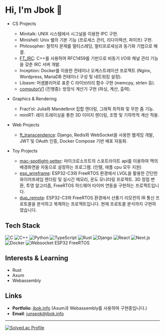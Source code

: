 # Hi, I'm Jbok 👋

- CS Projects
  - Minitalk: UNIX 시스템에서 시그널을 이용한 IPC 구현.
  - Minishell: Unix 쉘의 기본 기능 (프로세스 관리, 리다이렉션, 파이프) 구현.
  - Philosopher: 철학자 문제를 멀티스레딩, 멀티프로세싱과 동기화 기법으로 해결.
  - [FT_IRC](https://github.com/YESHYUNGSEOK/IRC): C++를 사용하여 RFC1459를 기반으로 비동기 I/O와 채널 관리 기능을 갖춘 IRC 서버 개발.
  - Inception: Docker를 이용한 컨테이너 오케스트레이션 프로젝트 (Nginx, Wordpress, MariaDB 컨테이너 구성 및 네트워킹 설정).
  - Libasm: 어셈블리어로 표준 C 라이브러리 함수 구현 (memcpy, strlen 등).
  - [computorV1](https://github.com/bok000111/computorv1) (진행중): 방정식 계산기 구현 (파싱, 계산, 출력).

- Graphics & Rendering
  - Fract’ol: Julia와 Mandelbrot 집합 렌더링, 그래픽 최적화 및 무한 줌 기능.
  - miniRT: 레이 트레이싱을 통한 3D 이미지 렌더링, 조명 및 기하학적 계산 적용.

- Web Projects
  - [ft_transcendence](https://github.com/bok000111/ft_transcendence): Django, Redis와 WebSocket을 사용한 웹게임 개발, JWT 및 OAuth 인증, Docker Compose 기반 배포 자동화.

- Toy Projects
  - [mac-spotlight-setter](https://github.com/bok000111/MacSpotlightSetter): 마이크로소프트의 스포트라이트 api를 이용하여 맥의 배경화면을 자동으로 설정하는 프로그램. (인텔, 애플 cpu 모두 지원)
  - [esp_wireframe](https://github.com/bok000111/esp_wireframe): ESP32-C3와 FreeRTOS 환경에서 LVGL을 활용한 간단한 와이어프레임 렌더링 및 실시간 메모리, 온도 모니터링 프로젝트. 3D 정점 변환, 투영 알고리즘, FreeRTOS 하드웨어 타이머 연동을 구현하는 프로젝트입니다.
  - [dup_remote](https://github.com/bok000111/dup_remote): ESP32-C3와 FreeRTOS 환경에서 선풍기 리모컨의 IR 통신 프로토콜을 분석하고 복제하는 프로젝트입니다. 현재 프로토콜 분석까지 구현하였습니다.

## Tech Stack

![C](https://img.shields.io/badge/C-A8B9CC?style=flat&logo=c&logoColor=white)
![C++](https://img.shields.io/badge/C++-00599C?style=flat&logo=c%2B%2B&logoColor=white)
![Python](https://img.shields.io/badge/Python-3776AB?style=flat&logo=python&logoColor=white)
![TypeScript](https://img.shields.io/badge/TypeScript-3178C6?style=flat&logo=typescript&logoColor=white)
![Rust](https://img.shields.io/badge/Rust-000000?style=flat&logo=rust&logoColor=white)
![Django](https://img.shields.io/badge/Django-092E20?style=flat&logo=django&logoColor=white)
![React](https://img.shields.io/badge/React-61DAFB?style=flat&logo=react&logoColor=black)
![Next.js](https://img.shields.io/badge/Next.js-000000?style=flat&logo=next.js&logoColor=white)
![Docker](https://img.shields.io/badge/Docker-2496ED?style=flat&logo=docker&logoColor=white)
![Websocket](https://img.shields.io/badge/WebSocket-00DDFF?style=flat&logo=websocket&logoColor=white)
ESP32
FreeRTOS

## Interests & Learning

- Rust
- Axum
- Webassembly

## Links

- **Portfolio**: [jbok.info](https://jbok.info) (Axum과 Webassembly를 사용하여 구현중입니다.)
- **Email**: [junseok@jbok.info](mailto:junseok@jbok.info)

---
[![Solved.ac Profile](http://mazassumnida.wtf/api/v2/generate_badge?boj=bok000111)](https://solved.ac/bok000111/)
